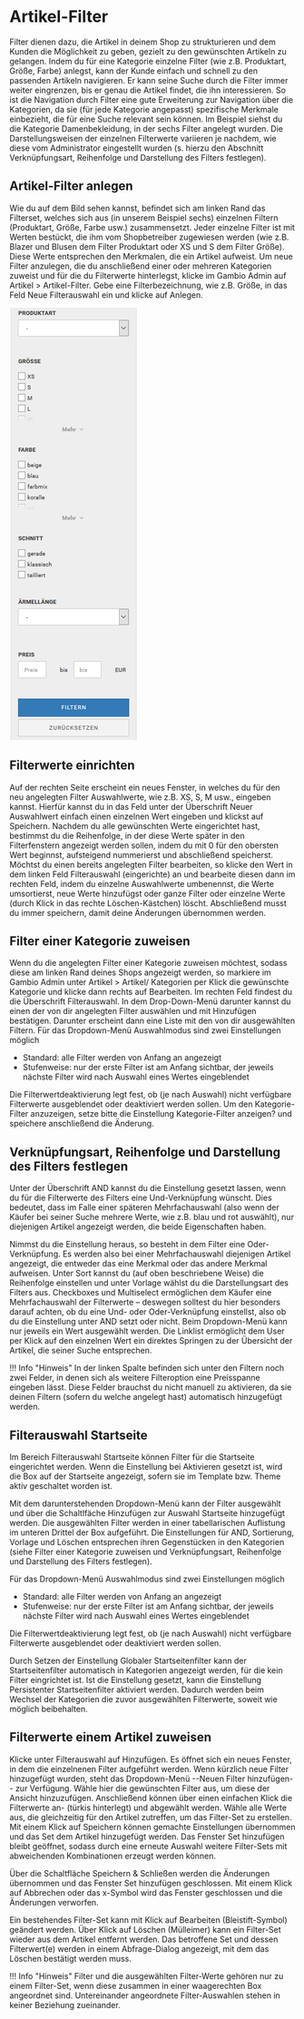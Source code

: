 # Artikel-Filter 

Filter dienen dazu, die Artikel in deinem Shop zu strukturieren und dem Kunden die Möglichkeit zu geben, gezielt zu den gewünschten Artikeln zu gelangen. Indem du für eine Kategorie einzelne Filter \(wie z.B. Produktart, Größe, Farbe\) anlegst, kann der Kunde einfach und schnell zu den passenden Artikeln navigieren. Er kann seine Suche durch die Filter immer weiter eingrenzen, bis er genau die Artikel findet, die ihn interessieren. So ist die Navigation durch Filter eine gute Erweiterung zur Navigation über die Kategorien, da sie \(für jede Kategorie angepasst\) spezifische Merkmale einbezieht, die für eine Suche relevant sein können. Im Beispiel siehst du die Kategorie Damenbekleidung, in der sechs Filter angelegt wurden. Die Darstellungsweisen der einzelnen Filterwerte variieren je nachdem, wie diese vom Administrator eingestellt wurden \(s. hierzu den Abschnitt Verknüpfungsart, Reihenfolge und Darstellung des Filters festlegen\).

## Artikel-Filter anlegen 

Wie du auf dem Bild sehen kannst, befindet sich am linken Rand das Filterset, welches sich aus \(in unserem Beispiel sechs\) einzelnen Filtern \(Produktart, Größe, Farbe usw.\) zusammensetzt. Jeder einzelne Filter ist mit Werten bestückt, die ihm vom Shopbetreiber zugewiesen werden \(wie z.B. Blazer und Blusen dem Filter Produktart oder XS und S dem Filter Größe\). Diese Werte entsprechen den Merkmalen, die ein Artikel aufweist. Um neue Filter anzulegen, die du anschließend einer oder mehreren Kategorien zuweist und für die du Filterwerte hinterlegst, klicke im Gambio Admin auf Artikel \> Artikel-Filter. Gebe eine Filterbezeichnung, wie z.B. Größe, in das Feld Neue Filterauswahl ein und klicke auf Anlegen.

![](Bilder/Abb099_Artikel_Filter.PNG "Artikel-Filter")

## Filterwerte einrichten 

Auf der rechten Seite erscheint ein neues Fenster, in welches du für den neu angelegten Filter Auswahlwerte, wie z.B. XS, S, M usw., eingeben kannst. Hierfür kannst du in das Feld unter der Überschrift Neuer Auswahlwert einfach einen einzelnen Wert eingeben und klickst auf Speichern. Nachdem du alle gewünschten Werte eingerichtet hast, bestimmst du die Reihenfolge, in der diese Werte später in den Filterfenstern angezeigt werden sollen, indem du mit 0 für den obersten Wert beginnst, aufsteigend nummerierst und abschließend speicherst. Möchtst du einen bereits angelegten Filter bearbeiten, so klicke den Wert in dem linken Feld Filterauswahl \(eingerichte\) an und bearbeite diesen dann im rechten Feld, indem du einzelne Auswahlwerte umbenennst, die Werte umsortierst, neue Werte hinzufügst oder ganze Filter oder einzelne Werte \(durch Klick in das rechte Löschen-Kästchen\) löscht. Abschließend musst du immer speichern, damit deine Änderungen übernommen werden.

## Filter einer Kategorie zuweisen 

Wenn du die angelegten Filter einer Kategorie zuweisen möchtest, sodass diese am linken Rand deines Shops angezeigt werden, so markiere im Gambio Admin unter Artikel \> Artikel/ Kategorien per Klick die gewünschte Kategorie und klicke dann rechts auf Bearbeiten. Im rechten Feld findest du die Überschrift Filterauswahl. In dem Drop-Down-Menü darunter kannst du einen der von dir angelegten Filter auswählen und mit Hinzufügen bestätigen. Darunter erscheint dann eine Liste mit den von dir ausgewählten Filtern. Für das Dropdown-Menü Auswahlmodus sind zwei Einstellungen möglich

-   Standard: alle Filter werden von Anfang an angezeigt
-   Stufenweise: nur der erste Filter ist am Anfang sichtbar, der jeweils nächste Filter wird nach Auswahl eines Wertes eingeblendet

Die Filterwertdeaktivierung legt fest, ob \(je nach Auswahl\) nicht verfügbare Filterwerte ausgeblendet oder deaktiviert werden sollen. Um den Kategorie-Filter anzuzeigen, setze bitte die Einstellung Kategorie-Filter anzeigen? und speichere anschließend die Änderung.

## Verknüpfungsart, Reihenfolge und Darstellung des Filters festlegen 

Unter der Überschrift AND kannst du die Einstellung gesetzt lassen, wenn du für die Filterwerte des Filters eine Und-Verknüpfung wünscht. Dies bedeutet, dass im Falle einer späteren Mehrfachauswahl \(also wenn der Käufer bei seiner Suche mehrere Werte, wie z.B. blau und rot auswählt\), nur diejenigen Artikel angezeigt werden, die beide Eigenschaften haben.

Nimmst du die Einstellung heraus, so besteht in dem Filter eine Oder-Verknüpfung. Es werden also bei einer Mehrfachauswahl diejenigen Artikel angezeigt, die entweder das eine Merkmal oder das andere Merkmal aufweisen. Unter Sort kannst du \(auf oben beschriebene Weise\) die Reihenfolge einstellen und unter Vorlage wählst du die Darstellungsart des Filters aus. Checkboxes und Multiselect ermöglichen dem Käufer eine Mehrfachauswahl der Filterwerte – deswegen solltest du hier besonders darauf achten, ob du eine Und- oder Oder-Verknüpfung einstellst, also ob du die Einstellung unter AND setzt oder nicht. Beim Dropdown-Menü kann nur jeweils ein Wert ausgewählt werden. Die Linklist ermöglicht dem User per Klick auf den einzelnen Wert ein direktes Springen zu der Übersicht der Artikel, die seiner Suche entsprechen.

!!! Info "Hinweis"
	 In der linken Spalte befinden sich unter den Filtern noch zwei Felder, in denen sich als weitere Filteroption eine Preisspanne eingeben lässt. Diese Felder brauchst du nicht manuell zu aktivieren, da sie deinen Filtern \(sofern du welche angelegt hast\) automatisch hinzugefügt werden.

## Filterauswahl Startseite 

Im Bereich Filterauswahl Startseite können Filter für die Startseite eingerichtet werden. Wenn die Einstellung bei Aktivieren gesetzt ist, wird die Box auf der Startseite angezeigt, sofern sie im Template bzw. Theme aktiv geschaltet worden ist.

Mit dem darunterstehenden Dropdown-Menü kann der Filter ausgewählt und über die Schaltlfäche Hinzufügen zur Auswahl Startseite hinzugefügt werden. Die ausgewählten Filter werden in einer tabellarischen Auflistung im unteren Drittel der Box aufgeführt. Die Einstellungen für AND, Sortierung, Vorlage und Löschen entsprechen ihren Gegenstücken in den Kategorien \(siehe Filter einer Kategorie zuweisen und Verknüpfungsart, Reihenfolge und Darstellung des Filters festlegen\).

Für das Dropdown-Menü Auswahlmodus sind zwei Einstellungen möglich

-   Standard: alle Filter werden von Anfang an angezeigt
-   Stufenweise: nur der erste Filter ist am Anfang sichtbar, der jeweils nächste Filter wird nach Auswahl eines Wertes eingeblendet

Die Filterwertdeaktivierung legt fest, ob \(je nach Auswahl\) nicht verfügbare Filterwerte ausgeblendet oder deaktiviert werden sollen.

Durch Setzen der Einstellung Globaler Startseitenfilter kann der Startseitenfilter automatisch in Kategorien angezeigt werden, für die kein Filter eingrichtet ist. Ist die Einstellung gesetzt, kann die Einstellung Persistenter Startseitenfilter aktiviert werden. Dadurch werden beim Wechsel der Kategorien die zuvor ausgewählten Filterwerte, soweit wie möglich beibehalten.

## Filterwerte einem Artikel zuweisen 

Klicke unter Filterauswahl auf Hinzufügen. Es öffnet sich ein neues Fenster, in dem die einzelnenen Filter aufgeführt werden. Wenn kürzlich neue Filter hinzugefügt wurden, steht das Dropdown-Menü --Neuen Filter hinzufügen-- zur Verfügung. Wähle hier die gewünschten Filter aus, um diese der Ansicht hinzuzufügen. Anschließend können über einen einfachen Klick die Filterwerte an- \(türkis hinterlegt\) und abgewählt werden. Wähle alle Werte aus, die gleichzeitig für den Artikel zutreffen, um das Filter-Set zu erstellen. Mit einem Klick auf Speichern können gemachte Einstellungen übernommen und das Set dem Artikel hinzugefügt werden. Das Fenster Set hinzufügen bleibt geöffnet, sodass durch eine erneute Auswahl weitere Filter-Sets mit abweichenden Kombinationen erzeugt werden können.

Über die Schaltfläche Speichern & Schließen werden die Änderungen übernommen und das Fenster Set hinzufügen geschlossen. Mit einem Klick auf Abbrechen oder das x-Symbol wird das Fenster geschlossen und die Änderungen verworfen.

Ein bestehendes Filter-Set kann mit Klick auf Bearbeiten \(Bleistift-Symbol\) geändert werden. Über Klick auf Löschen \(Mülleimer\) kann ein Filter-Set wieder aus dem Artikel entfernt werden. Das betroffene Set und dessen Filterwert\(e\) werden in einem Abfrage-Dialog angezeigt, mit dem das Löschen bestätigt werden muss.

!!! Info "Hinweis"
	 Filter und die ausgewählten Filter-Werte gehören nur zu einem Filter-Set, wenn diese zusammen in einer waagerechten Box angeordnet sind. Untereinander angeordnete Filter-Auswahlen stehen in keiner Beziehung zueinander.



